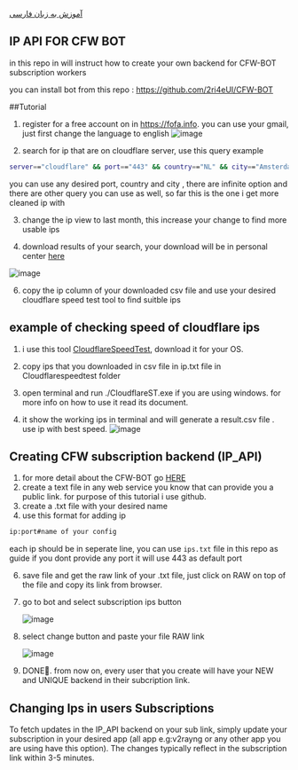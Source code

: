 [آموزش به زبان فارسی](https://github.com/2ri4eUI/CFW_Worker_Sub/blob/main/README_FA.md)
## IP API FOR CFW BOT

in this repo in will instruct how to create your own backend for CFW-BOT subscription workers

you can install bot from this repo :
https://github.com/2ri4eUI/CFW-BOT

##Tutorial 

1. register for a free account on in https://fofa.info. you can use your gmail, just  first change the language to english 
![image](https://github.com/2ri4eUI/CFW_Worker_Sub/assets/139592104/46796f15-8d68-4fef-9ebc-6be2984edce2)

2. search for ip that are on cloudflare server, use this query example

```bash
server=="cloudflare" && port=="443" && country=="NL" && city=="Amsterdam"
```
you can use any desired port, country and city , there are infinite option 
and there are other query you can use as well, so far this is the one i get more cleaned ip with 

3. change the ip view to last month, this increase your change to find more usable ips

4. download results of your search,  your download will be in personal center [here](https://en.fofa.info/userInfo/downloadRecords)

![image](https://github.com/2ri4eUI/CFW_Worker_Sub/assets/139592104/94ebe172-ddf7-4673-9529-c6f734d4b991)

6. copy the ip column of your downloaded csv file and use your desired cloudflare speed test tool to find suitble ips

## example of checking speed of cloudflare ips
1. i use this tool [CloudflareSpeedTest](https://github.com/XIU2/CloudflareSpeedTest), download it for your OS. 
2. copy ips that you downloaded in csv file in ip.txt file in Cloudflarespeedtest folder
3. open terminal and run ./CloudflareST.exe if you are using windows. for more info on how to use it read its document.

5. it show the working ips in terminal and will generate a result.csv file . use ip with best speed.
![image](https://github.com/2ri4eUI/CFW_Worker_Sub/assets/139592104/f8ff60fb-9b67-4e4e-947b-fa485d859f0b)

## Creating CFW subscription backend (IP_API)

1. for more detail about the CFW-BOT go [HERE](https://github.com/2ri4eUI/CFW-BOT)
2. create a text file in any web service you know that can provide you a public link. for purpose of this tutorial i use github.
3. create a .txt file with your desired name
4. use this format for adding ip
```bash
ip:port#name of your config
```
each ip should be in seperate line, you can use `ips.txt` file in this repo as guide
if you dont provide any port it will use 443 as default port

6. save file and get the raw link of your .txt file, just click on RAW on top of the file and copy its link from browser.
5. go to bot and select subscription ips button
   
   ![image](https://github.com/2ri4eUI/CFW_Worker_Sub/assets/139592104/88cbdc47-4035-4c40-83be-b1c8144258d0)

7. select change button and paste your file RAW link
   
   ![image](https://github.com/2ri4eUI/CFW_Worker_Sub/assets/139592104/434228b5-e677-4955-9d98-50cd8f3c7da8)

9. DONE🎉. from now on, every user that you create will have your NEW and UNIQUE backend in their subcription link.

## Changing Ips in users Subscriptions

To fetch updates in the IP_API backend on your sub link, simply update your subscription in your desired app (all app e.g:v2rayng or any other app you are using have this option). The changes typically reflect in the subscription link within 3-5 minutes. 



